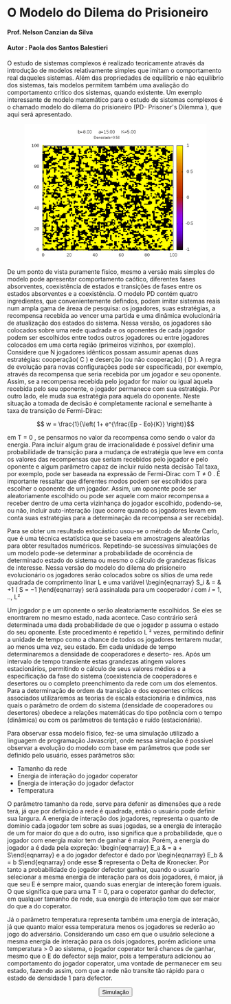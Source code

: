 <!DOCTYPE HTML>
<html lang="pt-br">
	
# O Modelo do Dilema do Prisioneiro
	
#### Prof. Nelson Canzian da Silva

#### Autor : Paola dos Santos Balestieri

<meta charset="UTF-8">

</head>

<p>O estudo de sistemas complexos é realizado teoricamente através da introdução de modelos relativamente simples que imitam o comportamento real
daqueles sistemas. Além das propriedades de equilíbrio e não equilíbrio dos
sistemas, tais modelos permitem também uma avaliação do comportamento
crítico dos sistemas, quando existente. Um exemplo interessante de modelo
matemático para o estudo de sistemas complexos é o chamado modelo do
dilema do prisioneiro (PD- Prisoner's Dilemma ), que aqui será apresentado.
	
<figure><img align=midle src="image/teste.gif" width="500"></figure>
	
<p>De um ponto de vista puramente físico, mesmo a versão mais simples do
modelo pode apresentar comportamento caótico, diferentes fases absorventes,
coexistência de estados e transições de fases entre os estados absorventes e a
coexistência.  O modelo PD contém quatro ingredientes, que convenientemente defindos, podem imitar sistemas reais num ampla gama de áreaa de pesquisa:
os jogadores, suas estratégias, a recompensa recebida ao vencer uma partida
e uma dinâmica evolucionária de atualização dos estados do sistema. Nessa
versão, os jogadores são colocados sobre uma rede quadrada e os oponentes
de cada jogador podem ser escolhidos entre todos outros jogadores ou entre
jogadores colocados em uma certa região (primeiros vizinhos, por exemplo).
Considere que N jogadores idênticos possam assumir apenas duas estratégias: cooperação( C ) e deserção (ou não cooperação) ( D ). 
A regra de evolução para novas configurações pode ser especificada, por
exemplo, através da recompensa que seria recebida por um jogador e seu
oponente. Assim, se a recompensa recebida pelo jogador for maior ou igual
àquela recebida pelo seu oponente, o jogador permanece com sua estratégia.
Por outro lado, ele muda sua estratégia para aquela do oponente. Neste situação a tomada de decisão é completamente racional e semelhante à taxa de transição de Fermi-Dirac:

$$ w = \frac{1}{\left( 1+ e^{\frac{Ep - Eo}{K}} \right)}$$


<p> em T = 0 , se pensarmos no valor da recompensa como sendo o valor da energia. Para incluir algum grau de irracionalidade é possível definir uma probabilidade de transição para a mudança de estratégia
que leve em conta os valores das recompensas que seriam recebidos pelo jogador e pelo oponente e algum parâmetro capaz de incluir ruído nesta decisão Tal taxa, por exemplo, pode ser baseada na expressão de Fermi-Dirac com T &ne; 0 . É importante ressaltar que diferentes modos podem ser escolhidos para escolher o oponente de um jogador. Assim, um oponente pode ser
aleatoriamente escolhido ou pode ser aquele com maior recompensa a receber
dentro de uma certa vizinhança do jogador escolhido, podendo-se, ou não,
incluir auto-interação (que ocorre quando os jogadores levam em conta suas
estratégias para a determinação da recompensa a ser recebida). 
<p>Para se obter um resultado estocástico usou-se o método de Monte Carlo, que é  uma técnica estatística que se baseia em amostragens aleatórias para obter resultados numéricos. Repetindo-se sucessivas simulações de um modelo pode-se determinar a probabilidade de ocorrência
de determinado estado do sistema ou mesmo o cálculo de grandezas físicas
de interesse. Nessa versão do modelo do dilema do prisioneiro evolucionário os jogadores serão colocados sobre os sítios de uma rede quadrada de
comprimento linar L e uma variável \begin{eqnarray} S_i & = &  +1 ( S = −1 )\end{eqnarray} será assinalada para
um cooperador <i> i</i> com <i>i</i> = 1, .., L&sup2; 
<p>Um jogador p e um oponente
o serão aleatoriamente escolhidos. Se eles se enontrarem no mesmo estado,
nada acontece. Caso contrário será determinada uma dada probabilidade
de que o jogador p assuma o estado do seu oponente. Este procedimento é
repetido L &sup2;  vezes, permitindo definir a unidade de tempo como a chance de
todos os jogadores tentarem mudar, ao menos uma vez, seu estado. Em cada
unidade de tempo determinaremos a densidade de cooperadores e deserto-
res. Após um intervalo de tempo transiente estas grandezas atingem valores
estacionários, permitindo o cálculo de seus valores médios e a especificação
da fase do sistema (coexistencia de cooperadores e desertores ou o completo
preenchimento da rede com um dos elementos.
Para a determinação de ordem da transição e dos expoentes críticos associados utilizaremos as teorias de escala estacionária e dinâmica, nas quais
o parâmetro de ordem do sistema (densidade de cooperadores ou desertores)
obedece a relações matemáticas do tipo potência com o tempo (dinâmica)
ou com os parâmetros de tentação e ruído (estacionária).
<p>Para observar essa modelo físico, fez-se uma simulação utilizado a linguagem de programação Javascript, onde nessa simulação é possivel observar a evolução do modelo com base em parâmetros que pode ser definido pelo usuário, esses parâmetros são: <ul><li> Tamanho da rede</li> <li>Energia de interação do jogador coperator</li><li> Energia de interação do jogador defactor</li> <li> Temperatura</li></ul> O parâmetro tamanho da rede, serve para defenir as dimensões que a rede terá, já que por definição a rede é quadrada, então o usuário pode definir sua largura. A energia de interação dos jogadores, representa o quanto de domínio cada jogador tem sobre as suas jogadas, se a energia de interação de um for maior do que a do outro, isso significa que a probabilidade, que o jogador com energia maior tem de ganhar é maior. Porém, a energia do jogador a é dada pela expreção:
\begin{eqnarray} E_a & = a + S\end{eqnarray} e a do jogador defector é dado por \begin{eqnarray} E_b & = b S\end{eqnarray}
onde esse <b>S</b> representa o Delta de Kronecker.  Por tanto a probabilidade do jogador defector ganhar, quando o usuario selecionar a mesma energia de interação para os dois jogadores, é maior, já que seu E é sempre maior, quando suas energiar de intereção forem iguais. O que significa que para uma T = 0, para o coperator ganhar do defector, em qualquer tamanho de rede, sua energia de interação tem que ser maior do que a do coperator. 
<p> Já o parâmetro temperatura representa também uma energia de interação, já que quanto maior essa temperatura menos os jogadores se rederão ao jogo do adversário. Considerando um caso em que o usuário selecione a mesma energia de interação para os dois jogadores, porém adicione uma temperatura	&gt; 0 ao sistema, o jogador coperator terá chances de ganhar, mesmo que o E do defector seja maior, pois a temperatura adicionou ao comportamento do jogador coperator, uma vontade de permanecer em seu estado, fazendo assim, com que a rede não transite tão rápido para o estado de densidade 1 para defector.
<div style="text-align:center">
<input type="button" value="Simulação" onClick="botao()">
</div>

</body>
</html>
